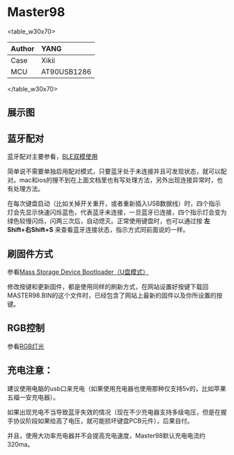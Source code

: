 # Master98

<table_w30x70>

|Author |YANG |
|:--- |:--- |
|Case |Xikii|
|MCU|AT90USB1286|

</table_w30x70>


## 展示图


## 蓝牙配对

蓝牙配对主要参看，[BLE双模使用](ble-series)

简单说不需要单独启用配对模式，只要蓝牙处于未连接并且可发现状态，就可以配对。mac和ios的搜不到在上面文档里也有写处理方法，另外出现连接异常时，也有处理方法。

在每次键盘启动（比如关掉开关重开，或者重新插入USB数据线）时，四个指示灯会先显示快速闪烁蓝色，代表蓝牙未连接，一旦蓝牙已连接，四个指示灯会变为绿色较慢闪烁，闪两三次后，自动熄灭。正常使用键盘时，也可以通过按 **左Shift+右Shift+S** 来查看蓝牙连接状态，指示方式同前面说的一样。


## 刷固件方式
参看[Mass Storage Device Bootloader（U盘模式）](bootloader/msd-bootloader)

修改按键和更新固件，都是使用同样的刷新方式，在网站设置好按键下载回MASTER98.BIN的这个文件时，已经包含了网站上最新的固件以及你所设置的按键。


## RGB控制
参看[RGB灯光](features/rgblight)

## 充电注意：

建议使用电脑的usb口来充电（如果使用充电器也使用那种仅支持5v的，比如苹果五福一安充电器）。

如果出现充电不当导致蓝牙失效的情况（现在不少充电器支持多级电压，但是在握手协议阶段如果给高了电压，就可能损坏键盘PCB元件），后果自付。

并且，使用大功率充电器并不会提高充电速度，Master98默认充电电流约320ma。